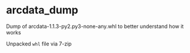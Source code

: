 # arcdata_dump
Dump of arcdata-1.1.3-py2.py3-none-any.whl to better understand how it works

Unpacked `whl` file via 7-zip
